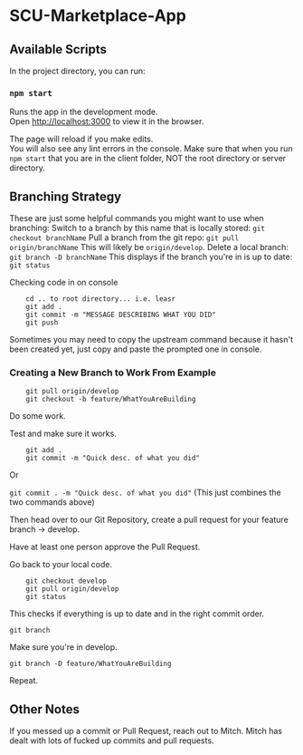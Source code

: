 # SCU-Marketplace-App
## Available Scripts

In the project directory, you can run:

### `npm start`

Runs the app in the development mode.<br>
Open [http://localhost:3000](http://localhost:3000) to view it in the browser.

The page will reload if you make edits.<br>
You will also see any lint errors in the console.
Make sure that when you run `npm start` that you are in the client folder, NOT the root directory or server directory.

## Branching Strategy

These are just some helpful commands you might want to use when branching:
Switch to a branch by this name that is locally stored:
`git checkout branchName`
Pull a branch from the git repo:
`git pull origin/branchName`
This will likely be `origin/develop`.
Delete a local branch:
`git branch -D branchName`
This displays if the branch you're in is up to date:
`git status`

Checking code in on console
```
    cd .. to root directory... i.e. leasr
    git add .
    git commit -m "MESSAGE DESCRIBING WHAT YOU DID"
    git push
```
Sometimes you may need to copy the upstream command because it hasn't been created yet, just copy and paste the prompted one in console.

### Creating a New Branch to Work From Example
```
    git pull origin/develop
    git checkout -b feature/WhatYouAreBuilding
```

Do some work.

Test and make sure it works.

```
    git add .
    git commit -m "Quick desc. of what you did"
```

Or

`git commit . -m "Quick desc. of what you did"` (This just combines the two commands above)

Then head over to our Git Repository, create a pull request for your feature branch -> develop.

Have at least one person approve the Pull Request.

Go back to your local code.

```
    git checkout develop
    git pull origin/develop
    git status
```

This checks if everything is up to date and in the right commit order.

`git branch`

Make sure you're in develop.

`git branch -D feature/WhatYouAreBuilding`

Repeat.

## Other Notes
If you messed up a commit or Pull Request, reach out to Mitch. Mitch has dealt with lots of fucked up commits and pull requests.
